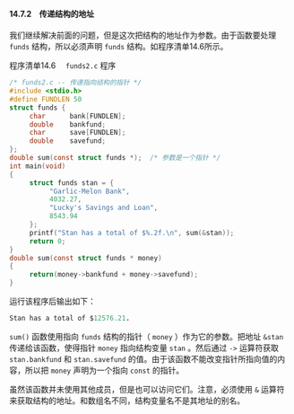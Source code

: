 #### 14.7.2　传递结构的地址

我们继续解决前面的问题，但是这次把结构的地址作为参数。由于函数要处理 `funds` 结构，所以必须声明 `funds` 结构。如程序清单14.6所示。

程序清单14.6　 `funds2.c` 程序

```c
/* funds2.c -- 传递指向结构的指针 */
#include <stdio.h>
#define FUNDLEN 50
struct funds {
     char      bank[FUNDLEN];
     double    bankfund;
     char      save[FUNDLEN];
     double    savefund;
};
double sum(const struct funds *);  /* 参数是一个指针 */
int main(void)
{
     struct funds stan = {
          "Garlic-Melon Bank",
          4032.27,
          "Lucky's Savings and Loan",
          8543.94
     };
     printf("Stan has a total of $%.2f.\n", sum(&stan));
     return 0;
}
double sum(const struct funds * money)
{
     return(money->bankfund + money->savefund);
}
```

运行该程序后输出如下：

```c
Stan has a total of $12576.21.
```

`sum()` 函数使用指向 `funds` 结构的指针（ `money` ）作为它的参数。把地址 `&stan` 传递给该函数，使得指针 `money` 指向结构变量 `stan` 。然后通过 `->` 运算符获取 `stan.bankfund` 和 `stan.savefund` 的值。由于该函数不能改变指针所指向值的内容，所以把 `money` 声明为一个指向 `const` 的指针。

虽然该函数并未使用其他成员，但是也可以访问它们。注意，必须使用 `&` 运算符来获取结构的地址。和数组名不同，结构变量名不是其地址的别名。

